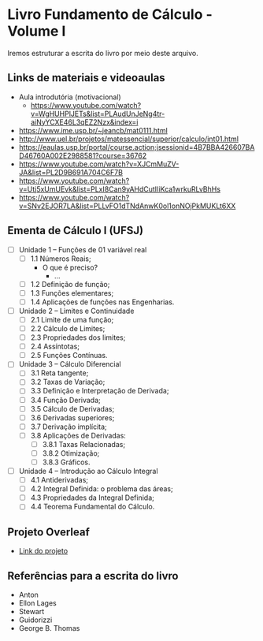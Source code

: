 # Livro Fundamento de Cálculo  - Volume I
Iremos estruturar a escrita do livro  por meio deste arquivo.

## Links de materiais e videoaulas
- Aula introdutória (motivacional)
  - <https://www.youtube.com/watch?v=WgHUHPlJETs&list=PLAudUnJeNg4tr-aiNyYCXE46L3qEZ2Nzx&index=i>
- <https://www.ime.usp.br/~jeancb/mat0111.html>
- <http://www.uel.br/projetos/matessencial/superior/calculo/int01.html>
- <https://eaulas.usp.br/portal/course.action;jsessionid=4B7BBA426607BAD46760A002E2988581?course=36762>
- <https://www.youtube.com/watch?v=XJCmMuZV-JA&list=PL2D9B691A704C6F7B>
- <https://www.youtube.com/watch?v=Utj5xUmUEvk&list=PLxI8Can9yAHdCutIIiKca1wrkuRLvBhHs>
- <https://www.youtube.com/watch?v=SNv2EJOR7LA&list=PLLvFO1dTNdAnwK0ol1onNOjPkMUKLt6XX>

## Ementa de Cálculo I (UFSJ)

- [ ] Unidade 1 – Funções de 01 variável real
  - [ ] 1.1 Números Reais;
    - O que é preciso?
      - ... 
  - [ ] 1.2 Definição de função;
  - [ ] 1.3 Funções elementares;
  - [ ] 1.4 Aplicações de funções nas Engenharias.
- [ ] Unidade 2 – Limites e Continuidade
  - [ ] 2.1 Limite de uma função;
  - [ ] 2.2 Cálculo de Limites;
  - [ ] 2.3 Propriedades dos limites;
  - [ ] 2.4 Assíntotas; 
  - [ ] 2.5 Funções Contínuas.
- [ ] Unidade 3 – Cálculo Diferencial
  - [ ] 3.1 Reta tangente;
  - [ ] 3.2 Taxas de Variação;
  - [ ] 3.3 Definição e Interpretação de Derivada;
  - [ ] 3.4 Função Derivada;
  - [ ] 3.5 Cálculo de Derivadas;
  - [ ] 3.6 Derivadas superiores;
  - [ ] 3.7 Derivação implícita;
  - [ ] 3.8 Aplicações de Derivadas:
    - [ ] 3.8.1 Taxas Relacionadas;
    - [ ] 3.8.2 Otimização;
    - [ ] 3.8.3 Gráficos.
- [ ] Unidade 4 – Introdução ao Cálculo Integral
  - [ ] 4.1 Antiderivadas;
  - [ ] 4.2 Integral Definida: o problema das áreas;
  - [ ] 4.3 Propriedades da Integral Definida;
  - [ ] 4.4 Teorema Fundamental do Cálculo.
     
## Projeto Overleaf

- [Link do projeto](https://www.overleaf.com/project/673bcbaa59720f5ba9f95fc0)

## Referências para a escrita do livro

- Anton
- Ellon Lages
- Stewart
- Guidorizzi
- George B. Thomas
  

